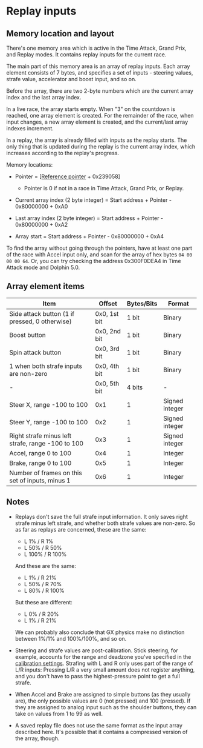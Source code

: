 # Replay inputs


## Memory location and layout

There's one memory area which is active in the Time Attack, Grand Prix, and Replay modes. It contains replay inputs for the current race.

The main part of this memory area is an array of replay inputs. Each array element consists of 7 bytes, and specifies a set of inputs - steering values, strafe value, accelerator and boost input, and so on.

Before the array, there are two 2-byte numbers which are the current array index and the last array index.

In a live race, the array starts empty. When "3" on the countdown is reached, one array element is created. For the remainder of the race, when input changes, a new array element is created, and the current/last array indexes increment.

In a replay, the array is already filled with inputs as the replay starts. The only thing that is updated during the replay is the current array index, which increases according to the replay's progress.

Memory locations:

- Pointer = \[[Reference pointer](index.md#base-addresses-and-pointers) + 0x239058\]

  - Pointer is 0 if not in a race in Time Attack, Grand Prix, or Replay.
  
- Current array index (2 byte integer) = Start address + Pointer - 0x80000000 + 0xA0
  
- Last array index (2 byte integer) = Start address + Pointer - 0x80000000 + 0xA2
  
- Array start = Start address + Pointer - 0x80000000 + 0xA4

To find the array without going through the pointers, have at least one part of the race with Accel input only, and scan for the array of hex bytes `04 00 00 00 64`. Or, you can try checking the address 0x300F0DEA4 in Time Attack mode and Dolphin 5.0.


## Array element items

Item | Offset | Bytes/Bits | Format
--- | --- | --- | ---
Side attack button (1 if pressed, 0 otherwise) | 0x0, 1st bit | 1 bit | Binary
Boost button | 0x0, 2nd bit | 1 bit | Binary
Spin attack button | 0x0, 3rd bit | 1 bit | Binary
1 when both strafe inputs are non-zero | 0x0, 4th bit | 1 bit | Binary
| - | 0x0, 5th bit | 4 bits | -
Steer X, range -100 to 100 | 0x1 | 1 | Signed integer
Steer Y, range -100 to 100 | 0x2 | 1 | Signed integer
Right strafe minus left strafe, range -100 to 100 | 0x3 | 1 | Signed integer
Accel, range 0 to 100 | 0x4 | 1 | Integer
Brake, range 0 to 100 | 0x5 | 1 | Integer
Number of frames on this set of inputs, minus 1 | 0x6 | 1 | Integer


## Notes

- Replays don't save the full strafe input information. It only saves right strafe minus left strafe, and whether both strafe values are non-zero. So as far as replays are concerned, these are the same:

  - L 1% / R 1%
  - L 50% / R 50%
  - L 100% / R 100%
  
  And these are the same:
  
  - L 1% / R 21%
  - L 50% / R 70%
  - L 80% / R 100%
  
  But these are different:
  
  - L 0% / R 20%
  - L 1% / R 21%
  
  We can probably also conclude that GX physics make no distinction between 1%/1% and 100%/100%, and so on.

- Steering and strafe values are post-calibration. Stick steering, for example, accounts for the range and deadzone you've specified in the [calibration settings](https://docs.google.com/document/d/1lhPvUVT9MO0J5U-bF9S9y3okGtPYD7UGvXNMCctJ3-4/edit?usp=sharing). Strafing with L and R only uses part of the range of L/R inputs: Pressing L/R a very small amount does not register anything, and you don't have to pass the highest-pressure point to get a full strafe.

- When Accel and Brake are assigned to simple buttons (as they usually are), the only possible values are 0 (not pressed) and 100 (pressed). If they are assigned to analog input such as the shoulder buttons, they can take on values from 1 to 99 as well.

- A saved replay file does not use the same format as the input array described here. It's possible that it contains a compressed version of the array, though.
